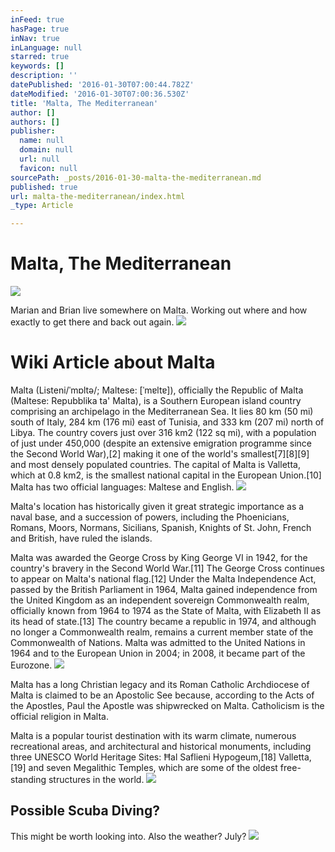 ```yaml
---
inFeed: true
hasPage: true
inNav: true
inLanguage: null
starred: true
keywords: []
description: ''
datePublished: '2016-01-30T07:00:44.782Z'
dateModified: '2016-01-30T07:00:36.530Z'
title: 'Malta, The Mediterranean'
author: []
authors: []
publisher:
  name: null
  domain: null
  url: null
  favicon: null
sourcePath: _posts/2016-01-30-malta-the-mediterranean.md
published: true
url: malta-the-mediterranean/index.html
_type: Article

---
```

# Malta, The Mediterranean
![](https://the-grid-user-content.s3-us-west-2.amazonaws.com/61d3bac6-a716-4925-927f-db121447ec31.png)

Marian and Brian live somewhere on Malta. Working out where and how exactly to get there and back out again. ![](https://the-grid-user-content.s3-us-west-2.amazonaws.com/84363039-a910-4934-a0dd-cf7dc769dafa.jpg)

# Wiki Article about Malta

Malta (Listeni/ˈmɒltə/; Maltese: \[ˈmɐltɐ\]), officially the
Republic of Malta (Maltese: Repubblika ta' Malta), is a Southern European
island country comprising an archipelago in the Mediterranean Sea. It lies 80
km (50 mi) south of Italy, 284 km (176 mi) east of Tunisia, and 333 km (207 mi)
north of Libya. The country covers just over 316 km2 (122 sq mi), with a
population of just under 450,000 (despite an extensive emigration programme
since the Second World War),\[2\] making it one of the world's smallest\[7\]\[8\]\[9\]
and most densely populated countries. The capital of Malta is Valletta, which
at 0.8 km2, is the smallest national capital in the European Union.\[10\] Malta
has two official languages: Maltese and English.
![](https://the-grid-user-content.s3-us-west-2.amazonaws.com/cce4ebec-6910-4adb-a903-2afc3500b131.jpg)

Malta's location has historically given it great strategic
importance as a naval base, and a succession of powers, including the
Phoenicians, Romans, Moors, Normans, Sicilians, Spanish, Knights of St. John,
French and British, have ruled the islands.

Malta was awarded the George Cross by King George VI in
1942, for the country's bravery in the Second World War.\[11\] The George Cross
continues to appear on Malta's national flag.\[12\] Under the Malta Independence
Act, passed by the British Parliament in 1964, Malta gained independence from
the United Kingdom as an independent sovereign Commonwealth realm, officially
known from 1964 to 1974 as the State of Malta, with Elizabeth II as its head of
state.\[13\] The country became a republic in 1974, and although no longer a
Commonwealth realm, remains a current member state of the Commonwealth of
Nations. Malta was admitted to the United Nations in 1964 and to the European
Union in 2004; in 2008, it became part of the Eurozone.
![](https://the-grid-user-content.s3-us-west-2.amazonaws.com/ffe7a2eb-7314-4a48-9d75-d5c303e23da6.jpg)

Malta has a long Christian legacy and its Roman Catholic
Archdiocese of Malta is claimed to be an Apostolic See because, according to
the Acts of the Apostles, Paul the Apostle was shipwrecked on Malta.
Catholicism is the official religion in Malta.

Malta is a popular tourist destination with its warm
climate, numerous recreational areas, and architectural and historical
monuments, including three UNESCO World Heritage Sites: Ħal Saflieni
Hypogeum,\[18\] Valletta,\[19\] and seven Megalithic Temples, which are some of the
oldest free-standing structures in the world.
![](https://the-grid-user-content.s3-us-west-2.amazonaws.com/af561f9e-8f3b-4605-b4c1-3fce122f2812.jpg)

## Possible Scuba Diving?

This might be worth looking into. Also the weather? July?
![](https://the-grid-user-content.s3-us-west-2.amazonaws.com/bce417b6-c634-4d51-af6c-651e28a1fef1.jpg)